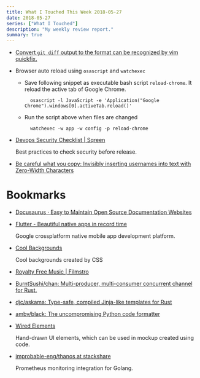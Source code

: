 ```yaml
---
title: What I Touched This Week 2018-05-27
date: 2018-05-27
series: ["What I Touched"]
description: "My weekly review report."
summary: true
---
```


* [Convert `git diff` output to the format can be recognized by vim quickfix.](https://gist.github.com/doitian/4046a5d53233d8351c1bb981ae2d3b1d)

* Browser auto reload using `osascript` and `watchexec`

    * Save following snippet as executable bash script `reload-chrome`. It reload the active tab of Google Chrome.

            osascript -l JavaScript -e 'Application("Google Chrome").windows[0].activeTab.reload()'

    * Run the script above when files are changed
    
            watchexec -w app -w config -p reload-chrome

* [Devops Security Checklist | Sqreen](http://www.sqreen.io/checklists/devops-security-checklist.html)

    Best practices to check security before release.

* [Be careful what you copy: Invisibly inserting usernames into text with Zero-Width Characters](https://medium.com/@umpox/be-careful-what-you-copy-invisibly-inserting-usernames-into-text-with-zero-width-characters-18b4e6f17b66)

<!--more-->

# Bookmarks

* [Docusaurus · Easy to Maintain Open Source Documentation Websites](https://docusaurus.io/)
* [Flutter - Beautiful native apps in record time](https://flutter.io/)

    Google crossplatform native mobile app development platform.

* [Cool Backgrounds](https://coolbackgrounds.io/)

    Cool backgrounds created by CSS

* [Royalty Free Music | Filmstro](https://filmstro.com/music)
* [BurntSushi/chan: Multi-producer, multi-consumer concurrent channel for Rust.](https://github.com/BurntSushi/chan)
* [djc/askama: Type-safe, compiled Jinja-like templates for Rust](https://github.com/djc/askama)
* [ambv/black: The uncompromising Python code formatter](https://github.com/ambv/black)
* [Wired Elements](https://wiredjs.com/)

    Hand-drawn UI elements, which can be used in mockup created using code.

* [improbable-eng/thanos at stackshare](https://github.com/improbable-eng/thanos?ref=stackshare)

    Prometheus monitoring integration for Golang.
